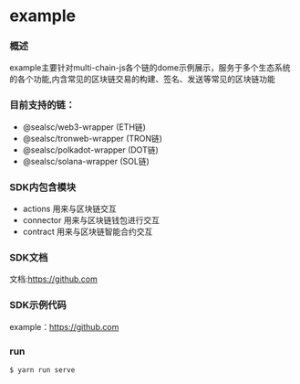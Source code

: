 # example

### 概述
example主要针对multi-chain-js各个链的dome示例展示，服务于多个生态系统的各个功能,内含常见的区块​​链交易的构建、签名、发送等常见的区块链功能

### 目前支持的链：
* @sealsc/web3-wrapper   (ETH链)
* @sealsc/tronweb-wrapper   (TRON链)
* @sealsc/polkadot-wrapper   (DOT链)
* @sealsc/solana-wrapper   (SOL链)

### SDK内包含模块
* actions 用来与区块链交互
* connector 用来与区块链钱包进行交互
* contract 用来与区块链智能合约交互

### SDK文档
文档:<https://github.com>
 
### SDK示例代码    
example：<https://github.com>

### run
```js
$ yarn run serve
```